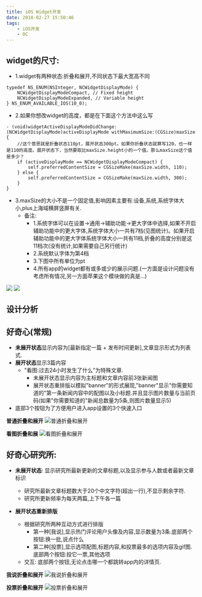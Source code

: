 ```yaml
---
title: iOS Widget开发
date: 2018-02-27 15:50:46
tags:
    - iOS开发
    - OC
---
```



## widget的尺寸:
- 1.widget有两种状态:折叠和展开,不同状态下最大宽高不同
```
typedef NS_ENUM(NSInteger, NCWidgetDisplayMode) {
    NCWidgetDisplayModeCompact, // Fixed height
    NCWidgetDisplayModeExpanded, // Variable height
} NS_ENUM_AVAILABLE_IOS(10_0);
```
<!--more-->

- 2.如果你想改widget的高度，都是在下面这个方法中这么写
```
- (void)widgetActiveDisplayModeDidChange:(NCWidgetDisplayMode)activeDisplayMode withMaximumSize:(CGSize)maxSize {
    //这个意思就是折叠状态110pt，展开状态300pt。如果你折叠状态就算写120，也一样是110的高度。展开状态下，当然要取比maxSize.height小的一个值。那么maxSize这个值是多少？
    if (activeDisplayMode == NCWidgetDisplayModeCompact) {
        self.preferredContentSize = CGSizeMake(maxSize.width, 110);
    } else {
        self.preferredContentSize = CGSizeMake(maxSize.width, 300);
    }
}
```
- 3.maxSize的大小不是一个固定值,影响因素主要有:设备,系统,系统字体大小,plus上海域横屏竖屏有关.
   - 备注:
       - 1.系统字体可以在设置→通用→辅助功能→更大字体中选择,如果不开启辅助功能中的更大字体,系统字体大小一共有7档(见图统计)。如果开启辅助功能中的更大字体系统字体大小一共有11档,折叠的高度分别是这11档次(没有统计,如果需要自己另行统计)
       - 2.系统默认字体为第4档
       - 3.下图中所有单位为pt
       - 4.所有app的widget都有或多或少的展示问题.(一方面是设计问题没有考虑所有情况,另一方面苹果这个模块做的真是...)

![](http://upload-images.jianshu.io/upload_images/1494773-0961cfb78dcf035f.png?imageMogr2/auto-orient/strip%7CimageView2/2/w/1240)
![](http://upload-images.jianshu.io/upload_images/1494773-1d669b7a932cb93f.png?imageMogr2/auto-orient/strip%7CimageView2/2/w/1240)


## 设计分析


## 好奇心(常规)

- **未展开状态**显示内容为[最新指定一篇 + 发布时间更新],文章显示形式为列表式.
- **展开状态**显示3篇内容
   - "看图:过去24小时发生了什么"为特殊文章.
     - 未展开状态显示内容为主标题和文章内容前3张新闻图
     - 展开状态重排版以模拟"banner"的形式展现,"banner"显示"你需要知道的"第一条新闻内容中的配图以及小标题.并且显示图片数量与当前页码(如果"你需要知道的"新闻总数量为5条,则图片数量显示5)
- 底部3个按钮为了方便用户进入app设置的3个快速入口

**普通折叠和展开**
![普通折叠和展开](http://upload-images.jianshu.io/upload_images/1494773-9c848db28319f4e5.png?imageMogr2/auto-orient/strip%7CimageView2/2/w/1240)


**看图折叠和展**
![看图折叠和展开](http://upload-images.jianshu.io/upload_images/1494773-2363ebbe5d2466c4.png?imageMogr2/auto-orient/strip%7CimageView2/2/w/1240)



## 好奇心研究所:

- **未展开状态**: 显示研究所最新更新的文章标题,以及显示参与人数或者最新文章标识
  - 研究所最新文章标题数大于20个中文字符(超出一行),不显示剩余字符.
  - 研究所更新频率为每天两篇,上下午各一篇
  
- **展开状态重新排版**
  - 根据研究所两种互动方式进行排版
    - 第一种[我说],显示热门评论用户头像及内容,显示数量为3条.底部两个按钮:换一批,说点什么
    - 第二种[投票],显示选项配图,标题内容,和投票最多的选项内容及gif图.底部两个按钮:投它一票,其他选项
  - 交互: 底部两个按钮,无论点击哪一个都跳转app内的详情页.

**我说折叠和展开**
![我说折叠和展开](http://upload-images.jianshu.io/upload_images/1494773-22a11ae35f276abe.png?imageMogr2/auto-orient/strip%7CimageView2/2/w/1240)



**投票折叠和展开**
![投票折叠和展开](http://upload-images.jianshu.io/upload_images/1494773-92bd10d578e1135d.png?imageMogr2/auto-orient/strip%7CimageView2/2/w/1240)




